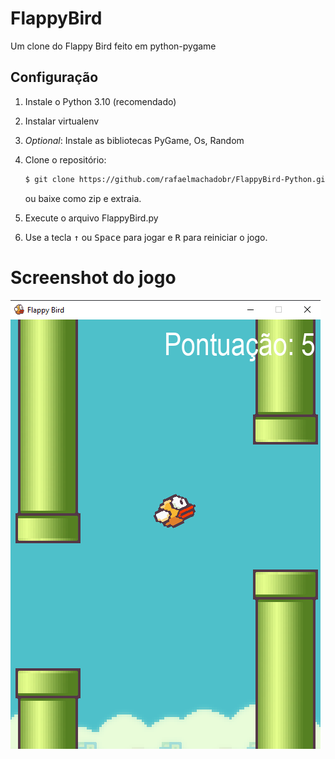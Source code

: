 # FlappyBird
 Um clone do Flappy Bird feito em python-pygame
## Configuração
1. Instale o Python 3.10 (recomendado)
1. Instalar virtualenv
1. _Optional_: Instale as bibliotecas PyGame, Os, Random
1. Clone o repositório:

   ```bash
   $ git clone https://github.com/rafaelmachadobr/FlappyBird-Python.git
   ```
   ou baixe como zip e extraia.
 1. Execute o arquivo FlappyBird.py
 1. Use a tecla <kbd>&uarr;</kbd> ou <kbd>Space</kbd> para jogar e <kbd>R</kbd> para reiniciar o jogo.
 # Screenshot do jogo
 
 ![Screenshot](./screenshot/flappybird.png)
